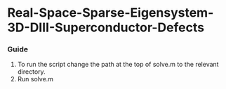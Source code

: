 # Real-Space-Sparse-Eigensystem-3D-DIII-Superconductor-Defects

### Guide ###
1. To run the script change the path at the top of solve.m to the relevant directory.
2. Run solve.m
